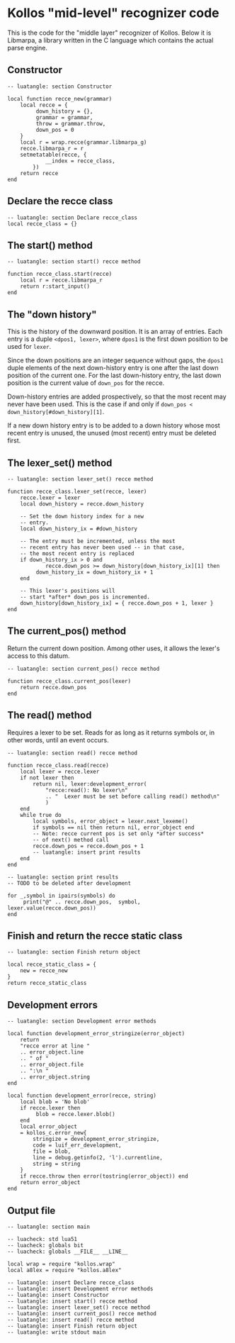 <!--

Permission is hereby granted, free of charge, to any person obtaining
a copy of this software and associated documentation files (the
"Software"), to deal in the Software without restriction, including
without limitation the rights to use, copy, modify, merge, publish,
distribute, sublicense, and/or sell copies of the Software, and to
permit persons to whom the Software is furnished to do so, subject to
the following conditions:

The above copyright notice and this permission notice shall be
included in all copies or substantial portions of the Software.

THE SOFTWARE IS PROVIDED "AS IS", WITHOUT WARRANTY OF ANY KIND,
EXPRESS OR IMPLIED, INCLUDING BUT NOT LIMITED TO THE WARRANTIES OF
MERCHANTABILITY, FITNESS FOR A PARTICULAR PURPOSE AND NONINFRINGEMENT.
IN NO EVENT SHALL THE AUTHORS OR COPYRIGHT HOLDERS BE LIABLE FOR ANY
CLAIM, DAMAGES OR OTHER LIABILITY, WHETHER IN AN ACTION OF CONTRACT,
TORT OR OTHERWISE, ARISING FROM, OUT OF OR IN CONNECTION WITH THE
SOFTWARE OR THE USE OR OTHER DEALINGS IN THE SOFTWARE.

[ MIT license: http://www.opensource.org/licenses/mit-license.php ]

-->

# Kollos "mid-level" recognizer code

This is the code for the "middle layer" recognizer
of Kollos.
Below it is Libmarpa, a library written in
the C language which contains the actual parse engine.

## Constructor

    -- luatangle: section Constructor

    local function recce_new(grammar)
        local recce = {
             down_history = {},
             grammar = grammar,
             throw = grammar.throw,
             down_pos = 0
        }
        local r = wrap.recce(grammar.libmarpa_g)
        recce.libmarpa_r = r
        setmetatable(recce, {
                __index = recce_class,
            })
        return recce
    end

## Declare the recce class

    -- luatangle: section Declare recce_class
    local recce_class = {}

## The start() method

    -- luatangle: section start() recce method

    function recce_class.start(recce)
        local r = recce.libmarpa_r
        return r:start_input()
    end

## The "down history"

This is the history of the downward position.
It is an array of entries.
Each entry is a duple `<dpos1, lexer>`,
where `dpos1` is the first down position to be used
for `lexer`.

Since the down positions are an integer sequence without
gaps, the `dpos1` duple elements of the next down-history
entry is one after the last down position of the current one.
For the last down-history entry, the last down position
is the current value of `down_pos` for the recce.

Down-history entries are added prospectively,
so that the most recent may never have been used.
This is the case if and only if
`down_pos < down_history[#down_history][1]`.

If a new down history entry is to be added
to a down history whose most recent entry is
unused,
the unused (most recent) entry must be deleted
first.

## The lexer_set() method

    -- luatangle: section lexer_set() recce method

    function recce_class.lexer_set(recce, lexer)
        recce.lexer = lexer
        local down_history = recce.down_history

        -- Set the down history index for a new
        -- entry.
        local down_history_ix = #down_history

        -- The entry must be incremented, unless the most
        -- recent entry has never been used -- in that case,
        -- the most recent entry is replaced
        if down_history_ix > 0 and
                recce.down_pos >= down_history[down_history_ix][1] then
             down_history_ix = down_history_ix + 1
        end

        -- This lexer's positions will
        -- start *after* down_pos is incremented.
        down_history[down_history_ix] = { recce.down_pos + 1, lexer }
    end

## The current_pos() method

Return the current down position.
Among other uses,
it allows the lexer's access to this datum.

    -- luatangle: section current_pos() recce method

    function recce_class.current_pos(lexer)
        return recce.down_pos
    end

## The read() method

Requires a lexer to be set.
Reads for as long as it returns symbols
or, in other words,
until an event occurs.

    -- luatangle: section read() recce method

    function recce_class.read(recce)
        local lexer = recce.lexer
        if not lexer then
            return nil, lexer:development_error(
                "recce:read(): No lexer\n"
                .. "  Lexer must be set before calling read() method\n"
                )
        end
        while true do
            local symbols, error_object = lexer.next_lexeme()
            if symbols == nil then return nil, error_object end
            -- Note: recce current pos is set only *after success*
            -- of next() method call
            recce.down_pos = recce.down_pos + 1
            -- luatangle: insert print results
        end
    end

    -- luatangle: section print results
    -- TODO to be deleted after development

    for _,symbol in ipairs(symbols) do
         print("@" .. recce.down_pos,  symbol, lexer.value(recce.down_pos))
    end

## Finish and return the recce static class

    -- luatangle: section Finish return object

    local recce_static_class = {
        new = recce_new
    }
    return recce_static_class

## Development errors

    -- luatangle: section Development error methods

    local function development_error_stringize(error_object)
        return
        "recce error at line "
        .. error_object.line
        .. " of "
        .. error_object.file
        .. ":\n "
        .. error_object.string
    end

    local function development_error(recce, string)
        local blob = 'No blob'
        if recce.lexer then
             blob = recce.lexer.blob()
        end
        local error_object
        = kollos_c.error_new{
            stringize = development_error_stringize,
            code = luif_err_development,
            file = blob,
            line = debug.getinfo(2, 'l').currentline,
            string = string
        }
        if recce.throw then error(tostring(error_object)) end
        return error_object
    end

## Output file

    -- luatangle: section main

    -- luacheck: std lua51
    -- luacheck: globals bit
    -- luacheck: globals __FILE__ __LINE__

    local wrap = require "kollos.wrap"
    local a8lex = require "kollos.a8lex"

    -- luatangle: insert Declare recce_class
    -- luatangle: insert Development error methods
    -- luatangle: insert Constructor
    -- luatangle: insert start() recce method
    -- luatangle: insert lexer_set() recce method
    -- luatangle: insert current_pos() recce method
    -- luatangle: insert read() recce method
    -- luatangle: insert Finish return object
    -- luatangle: write stdout main

<!--
vim: expandtab shiftwidth=4:
-->
